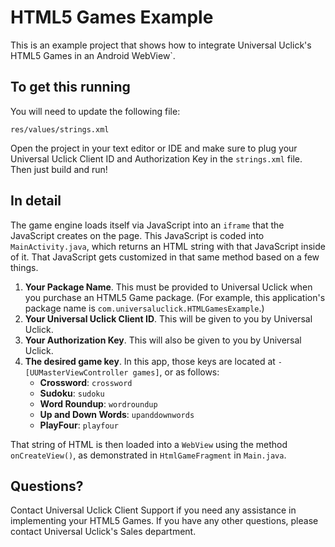 # HTML5 Games Example

This is an example project that shows how to integrate Universal Uclick's HTML5 Games in an Android WebView`.

## To get this running

You will need to update the following file:

    res/values/strings.xml

Open the project in your text editor or IDE and make sure to plug your Universal Uclick Client ID and Authorization Key in the `strings.xml` file. Then just build and run!

## In detail

The game engine loads itself via JavaScript into an `iframe` that the JavaScript creates on the page. This JavaScript is coded into `MainActivity.java`, which returns an HTML string with that JavaScript inside of it. That JavaScript gets customized in that same method based on a few things.

1. **Your Package Name**. This must be provided to Universal Uclick when you purchase an HTML5 Game package. (For example, this application's package name is `com.universaluclick.HTMLGamesExample`.)
2. **Your Universal Uclick Client ID**. This will be given to you by Universal Uclick.
3. **Your Authorization Key**. This will also be given to you by Universal Uclick.
4. **The desired game key**. In this app, those keys are located at `-[UUMasterViewController games]`, or as follows:
    - **Crossword**: `crossword`
    - **Sudoku**: `sudoku`
    - **Word Roundup**: `wordroundup`
    - **Up and Down Words**: `upanddownwords`
    - **PlayFour**: `playfour`

That string of HTML is then loaded into a `WebView` using the method `onCreateView()`, as demonstrated in `HtmlGameFragment` in `Main.java`.

## Questions?

Contact Universal Uclick Client Support if you need any assistance in implementing your HTML5 Games. If you have any other questions, please contact Universal Uclick's Sales department.
